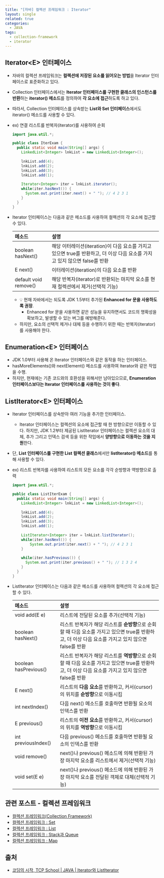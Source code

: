 ```yaml
---
title: "[자바] 컬렉션 프레임워크 : Iterator"
layout: single
related: true
categories:
  - JAVA
tags:
  - collection-framework
  - iterator
---
```


## Iterator\<E> 인터페이스
- 자바의 컬렉션 프레임워크는 **컬렉션에 저장된 요소를 읽어오는 방법**을 Iterator 인터페이스로 표준화하고 있다.
- Collection 인터페이스에서는 **Iterator 인터페이스를 구현한 클래스의 인스턴스를 반환**하는 **iterator() 메소드**를 정의하여 **각 요소에 접근**하도록 하고 있다.
- 따라서, Collection 인터페이스를 상속받는 **List와 Set 인터페이스**에서도 iterator() 메소드를 사용할 수 있다.

- ex) 연결 리스트를 반복자(iterator)를 사용하여 순회

  ```java
  import java.util.*;
  
  public class IterExam {
    public static void main(String[] args) {
      LinkedList<Integer> lnkList = new LinkedList<Integer>();
      
      lnkList.add(4);
      lnkList.add(2);
      lnkList.add(3);
      lnkList.add(1);
      
      Iterator<Integer> iter = lnkList.iterator();
      while(iter.hasNext()) {
        System.out.print(iter.next() + " "); // 4 2 3 1 
      }
    }
  }
  ```
  
- Iterator 인터페이스는 다음과 같은 메소드를 사용하여 컬렉션의 각 요소에 접근할 수 있다.

  | 메소드 | 설명 |
  |:------|:------|
  | boolean hasNext() | 해당 이터레이션(iteration)이 다음 요소를 가지고 있으면 true를 반환하고, 더 이상 다음 요소를 가지고 있지 않으면 false를 반환 |
  | E next() | 이터레이션(iteration)의 다음 요소를 반환 |
  | default void remove() | 해당 반복자(iterator)로 반환되는 마지막 요소를 현재 컬렉션에서 제거(선택적 기능) |
  
  - 💡 현재 자바에서는 되도록 JDK 1.5부터 추가된 **Enhanced for 문을 사용하도록 권장**.
    - Enhanced for 문을 사용하면 같은 성능을 유지하면서도 코드의 명확성을 확보하고, 발생할 수 있는 버그를 예방해준다.
  - 하지만, 요소의 선택적 제거나 대체 등을 수행하기 위한 때는 반복자(iterator)를 사용해야 한다.

## Enumeration\<E> 인터페이스
- JDK 1.0부터 사용해 온 Iterator 인터페이스와 같은 동작을 하는 인터페이스.
- hasMoreElements()와 nextElement() 메소드를 사용하여 Iterator와 같은 작업을 수행.
- 하지만, 현재에는 기존 코드와의 호환성을 위해서만 남아있으므로, **Enumeration 인터페이스보다는 Iterator 인터페이스를 사용하는 것이 좋다**.

## ListIterator\<E> 인터페이스
- Iterator 인터페이스를 상속받아 여러 기능을 추가한 인터페이스.
  - Iterator 인터페이스는 컬렉션의 요소에 접근할 때 한 방향으로만 이동할 수 있다. 하지만, JDK 1.2부터 제공된 ListIterator 인터페이스는 컬렉션 요소의 대체, 추가 그리고 인덱스 검색 등을 위한 작업에서 **양방향으로 이동하는 것을 지원**한다.
- 단, **List 인터페이스를 구현한 List 컬렉션 클래스**에서만 **listIterator() 메소드**를 통해 사용할 수 있다.

- ex) 리스트 반복자를 사용하여 리스트의 모든 요소를 각각 순방향과 역방향으로 출력

  ```java
  import java.util.*;
  
  public class ListIterExam {
    public static void main(String[] args) {
      LinkedList<Integer> lnkList = new LinkedList<Integer>();
      
      lnkList.add(4);
      lnkList.add(2);
      lnkList.add(3);
      lnkList.add(1);
      
      ListIterator<Integer> iter = lnkList.listIterator();
      while(iter.hasNext()) {
          System.out.print(iter.next() + " "); // 4 2 3 1 
      }
      
      while(iter.hasPrevious()) {
        System.out.print(iter.previous() + " "); // 1 3 2 4 
      }
    }
  }
  ```
  
- ListIterator 인터페이스는 다음과 같은 메소드를 사용하여 컬렉션의 각 요소에 접근할 수 있다.

  | 메소드 | 설명 |
  |:------|:------|
  | void add(E e) | 리스트에 전달된 요소를 추가(선택적 기능) |
  | boolean hasNext() | 리스트 반복자가 해당 리스트를 **순방향**으로 순회할 때 다음 요소를 가지고 있으면 true를 반환하고, 더 이상 다음 요소를 가지고 있지 않으면 false를 반환 |
  | boolean hasPrevious() | 리스트 반복자가 해당 리스트를 **역방향**으로 순회할 때 다음 요소를 가지고 있으면 true를 반환하고, 더 이상 다음 요소를 가지고 있지 않으면 false를 반환 |
  | E next() | 리스트의 **다음 요소**를 반환하고, 커서(cursor)의 위치를 **순방향**으로 이동시킴 |
  | int nextIndex() | 다음 next() 메소드를 호출하면 반환될 요소의 인덱스를 반환 |
  | E previous() | 리스트의 **이전 요소**를 반환하고, 커서(cursor)의 위치를 **역방향**으로 이동시킴 |
  | int previousIndex() | 다음 previous() 메소드를 호출하면 반환될 요소의 인덱스를 반환 |
  | void remove() | next()나 previous() 메소드에 의해 반환된 가장 마지막 요소를 리스트에서 제거(선택적 기능) |
  | void set(E e) | next()나 previous() 메소드에 의해 반환된 가장 마지막 요소를 전달된 객체로 대체(선택적 기능) |
  
## 관련 포스트 - 컬렉션 프레임워크
- [컬렉션 프레임워크(Collection Framework)](https://seo2021.github.io/java/programmers-lectures/java-intermediate-collection-framework/)
- [컬렉션 프레임워크 : Set](https://seo2021.github.io/java/programmers-lectures/java-intermediate-collection-framework-set/)
- [컬렉션 프레임워크 : List](https://seo2021.github.io/java/programmers-lectures/java-intermediate-collection-framework-list/)
- [컬렉션 프레임워크 : Stack과 Queue](https://seo2021.github.io/java/java-collection-framework-stack-and-queue/)
- [컬렉션 프레임워크 : Map](https://seo2021.github.io/java/programmers-lectures/java-intermediate-collection-framework-map/)

## 출처
- [코딩의 시작, TCP School \| JAVA \| Iterator와 ListIterator](https://www.tcpschool.com/java/java_collectionFramework_iterator)
